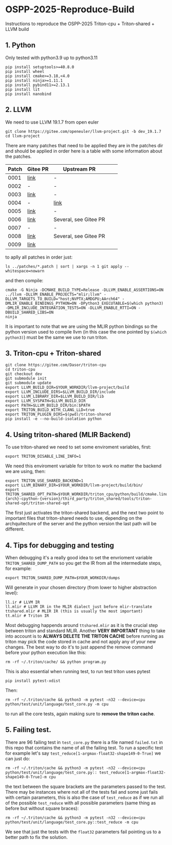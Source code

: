 # OSPP-2025-Reproduce-Build
Instructions to reproduce the OSPP-2025 Triton-cpu + Triton-shared + LLVM build


## 1. Python

Only tested with python3.9 up to python3.11

```shell
pip install setuptools>=40.8.0
pip install wheel
pip install cmake>=3.18,<4.0
pip install ninja>=1.11.1
pip install pybind11>=2.13.1
pip install lit
pip install nanobind
```

## 2. LLVM

We need to use LLVM 19.1.7 from open euler

```shell
git clone https://gitee.com/openeuler/llvm-project.git -b dev_19.1.7
cd llvm-project
```

There are many patches that need to be applied they are in the patches dir and should be applied in order here is a table with some information about the patches.

| Patch | Gitee PR                                                         | Upstream PR                                                                                               |   |   |
|-------|------------------------------------------------------------------|-----------------------------------------------------------------------------------------------------------|---|---|
| 0001  | [link](https://gitee.com/openeuler/llvm-project/pulls/236)       | -                                                                                                         |   |   |
| 0002  | -                                                                | -                                                                                                         |   |   |
| 0003  | [link](https://gitee.com/openeuler/llvm-project/pulls/243)       | -                                                                                                         |   |   |
| 0004  | -                                                                | [link](https://github.com/llvm/llvm-project/pull/107005/commits/9e1383f2c3a69d5df5beaef8fff522af0bd389a0) |   |   |
| 0005  | [link](https://gitee.com/openeuler/llvm-project/pulls/234/files) | -                                                                                                         |   |   |
| 0006  | [link](https://gitee.com/openeuler/llvm-project/pulls/266)       | Several, see Gitee PR                                                                                     |   |   |
| 0007  | -                                                                | -                                                                                                         |   |   |
| 0008  | [link](https://gitee.com/openeuler/llvm-project/pulls/269)       | Several, see Gitee PR                                                                                     |   |   |
| 0009  | [link](https://gitee.com/openeuler/llvm-project/pulls/280)       |                                                                                                           |   |   |

to aplly all patches in order just:

```shell
ls ../patches/*.patch | sort | xargs -n 1 git apply --whitespace=nowarn
```

and then compile:

```shell
cmake -G Ninja -DCMAKE_BUILD_TYPE=Release -DLLVM_ENABLE_ASSERTIONS=ON ../llvm -DLLVM_ENABLE_PROJECTS="mlir;llvm" -DLLVM_TARGETS_TO_BUILD="host;NVPTX;AMDGPU;AArch64" -DMLIR_ENABLE_BINDINGS_PYTHON=ON -DPython3_EXECUTABLE=$(which python3) -DMLIR_INCLUDE_INTEGRATION_TESTS=ON -DLLVM_ENABLE_RTTI=ON -DBUILD_SHARED_LIBS=ON
ninja
```


It is important to note that we are using the MLIR python bindings so the python version used to compile llvm (in this case the one pointed by `$(which python3)`) must be the same we use to run triton.


## 3. Triton-cpu + Triton-shared

```shell
git clone https://gitee.com/Dasor/triton-cpu
cd triton-cpu
git checkout dev
git submodule init
git submodule update
export LLVM_BUILD_DIR=$YOUR_WORKDIR/llvm-project/build
export LLVM_INCLUDE_DIRS=$LLVM_BUILD_DIR/include
export LLVM_LIBRARY_DIR=$LLVM_BUILD_DIR/lib
export LLVM_SYSPATH=$LLVM_BUILD_DIR
export PATH=$LLVM_BUILD_DIR/bin:$PATH
export TRITON_BUILD_WITH_CLANG_LLD=true
export TRITON_PLUGIN_DIRS=$(pwd)/triton-shared
pip install -e --no-build-isolation python
```

## 4. Using triton-shared (MLIR Backend)

To use triton-shared we need to set some enviroment variables, first:

```shell
export TRITON_DISABLE_LINE_INFO=1
```

We need this enviroment variable for triton to work no matter the backend we are using, then:

```shell
export TRITON_USE_SHARED_BACKEND=1
export LLVM_BINARY_DIR=$YOUR_WORKDIR/llvm-project/build/bin/
export TRITON_SHARED_OPT_PATH=$YOUR_WORKDIR/triton_cpu/python/build/cmake.linux-{arch}-cpython-{version}/third_party/triton_shared/tools/triton-shared-opt/triton-shared-opt
```

The first just activates the triton-shared backend, and the next two point to important files that triton-shared needs to use, depending on the archquitecture of the server and the python version the last path will be different.

## 4. Tips for debugging and testing

When debugging it's a really good idea to set the envrioment variable `TRITON_SHARED_DUMP_PATH` so you get the IR from all the intermediate steps, for example:

```shell
export TRITON_SHARED_DUMP_PATH=$YOUR_WORKDIR/dumps
``` 

Will generate in your chosen directory (from lower to higher abstraction level):

```shell
ll.ir # LLVM IR 
ll.mlir # LLVM IR in the MLIR dialect just before mlir-translate
ttshared.mlir # MLIR IR (this is usually the most important)
tt.mlir # Triton IR
```

Most debugging happends around `ttshared.mlir` as it is the crucial step between triton and standard MLIR. Another **VERY IMPORTANT** thing to take into account is to **ALWAYS DELETE THE TRITON CACHE** before running as triton may pick the code stored in cache and not apply any of your new changes. The best way to do it's to just append the remove command before your python execution like this:

```shell
rm -rf ~/.triton/cache/ && python program.py
```

This is also essential when running test, to run test triton uses pytest

```shell
pip install pytest-xdist
```

Then:

```shell
rm -rf ~/.triton/cache && python3 -m pytest -n32 --device=cpu python/test/unit/language/test_core.py -m cpu
```

to run all the core tests, again making sure to **remove the triton cache**.

## 5. Failing test.

There are 96 failing test in `test_core.py` there is a file named `failed.txt` in this repo that contains the name of all the failing test. To run a specific test for example let's say `test_reduce[1-argmax-float32-shape149-0-True]` we can just do:

```shell
rm -rf ~/.triton/cache && python3 -m pytest -n32 --device=cpu python/test/unit/language/test_core.py:: test_reduce[1-argmax-float32-shape149-0-True]-m cpu
```

the text between the square brackets are the parameters passed to the test. There may be instances where not all of the tests fail and some just fails with certain parameters, this is also the case of `test_reduce` as if we run all of the possible `test_reduce` with all possible parameters (same thing as before but without square braces):

```shell
rm -rf ~/.triton/cache && python3 -m pytest -n32 --device=cpu python/test/unit/language/test_core.py::test_reduce -m cpu
```

We see that just the tests with the `float32` parameters fail pointing us to a better path to fix the solution. 
